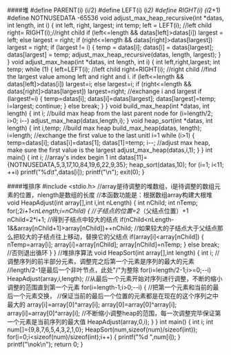 ####堆
    #define PARENT(i)   (i/2)
    #define LEFT(i)     (i*2)
    #define RIGHT(i)    (i*2+1)
    #define NOTNUSEDATA -65536
    void adjust_max_heap_recursive(int *datas, int length, int i) {
        int left, right, largest;
        int temp;
        left = LEFT(i); //left child
        right= RIGHT(i);//right child
        if (left<=length && datas[left]>datas[i])
            largest = left;
        else
            largest = right;
        if (right<=length && datas[right]>datas[largest])
            largest = right;
        if (largest != i) {
            temp = datas[i];
            datas[i] = datas[largest];
            datas[largest] = temp;
            adjust_max_heap_recursive(datas, length, largest);
        }
    }
    void adjust_max_heap(int *datas, int length, int i)
    {
        int left,right,largest;
        int temp;
        while (1)
        {
            left=LEFT(i);   //left child
            right=RIGHT(i); //right child
            //find the largest value among left and right and i.
            if (left<=length && datas[left]>datas[i])
                largest=i;
            else
                largest=i;
            if (right<=length && datas[right]>datas[largest])
                largest=right;
            //exchange i and largest
            if (largest!=i)
            {
                temp=datas[i];
                datas[i]=datas[largest];
                datas[largest]=temp;
                i=largest;
                continue;
            }
            else
            break;
        }
    }
    void build_max_heap(int *datas, int length)
    {
        int i;
        //build max heap from the last parent node
        for (i=length/2; i>0; i--)
            adjust_max_heap(datas,length,i);
    }
    void heap_sort(int *datas, int length)
    {
        int i,temp;
        //build max heap
        build_max_heap(datas, length);
        i=length;
        //exchange the first value to the last unitl i=1
        while (i>1)
        {
            temp=datas[i];
            datas[i]=datas[1];
            datas[1]=temp;
            i--;
            //adjust max heap, make sure the first value is the largest
            adjust_max_heap(datas,i,1);
        }
    }
    int main()
    {
        int i;
        //array's index begin 1
        int datas[11]={NOTNUSEDATA,5,3,17,10,84,19,6,22,9,35};
        heap_sort(datas,10);
        for (i=1; i<11; ++i)
            printf("%d\t",datas[i]);
        printf("\n");
        exit(0);
    }
    
####堆排序
    #include <stdio.h>
    //array是待调整的堆数组，i是待调整的数组元素的位置，nlength是数组的长度
    //本函数功能是：根据数组array构建大根堆
    void HeapAdjust(int array[],int i,int nLength)
    {
        int nChild;
        int nTemp;
        for(;2*i+1<nLength;i=nChild)
        {
            //子结点的位置=2*（父结点位置）+1
            nChild=2*i+1;
            //得到子结点中较大的结点
            if(nChild<nLength-1&&array[nChild+1]>array[nChild])++nChild;
            //如果较大的子结点大于父结点那么把较大的子结点往上移动，替换它的父结点
            if(array[i]<array[nChild])
            {
                nTemp=array[i];
                array[i]=array[nChild];
                array[nChild]=nTemp; 
            }
            else break; //否则退出循环
        }
    }
    //堆排序算法
    void HeapSort(int array[],int length)
    {
        int i;
        //调整序列的前半部分元素，调整完之后第一个元素是序列的最大的元素
        //length/2-1是最后一个非叶节点，此处"/"为整除
        for(i=length/2-1;i>=0;--i)
        HeapAdjust(array,i,length);
        //从最后一个元素开始对序列进行调整，不断的缩小调整的范围直到第一个元素
        for(i=length-1;i>0;--i)
        {
            //把第一个元素和当前的最后一个元素交换，
            //保证当前的最后一个位置的元素都是在现在的这个序列之中最大的
            array[i]=array[0]^array[i];
            array[0]=array[0]^array[i];
            array[i]=array[0]^array[i];
            //不断缩小调整heap的范围，每一次调整完毕保证第一个元素是当前序列的最大值
            HeapAdjust(array,0,i);
        }
    }
    int main()
    {
        int i;
        int num[]={9,8,7,6,5,4,3,2,1,0};
        HeapSort(num,sizeof(num)/sizeof(int));
        for(i=0;i<sizeof(num)/sizeof(int);i++)
        {
            printf("%d ",num[i]);
        }
        printf("\nok\n");
        return 0;
    }
